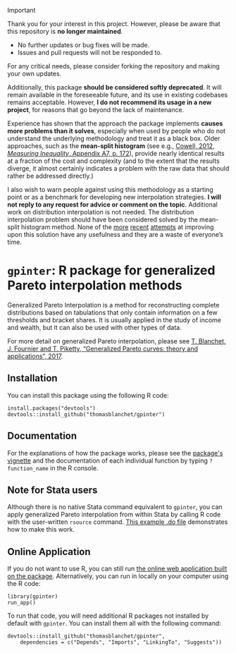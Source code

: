 > [!IMPORTANT]
> 
> Thank you for your interest in this project. However, please be aware that this repository is **no longer maintained**.
> 
> - No further updates or bug fixes will be made.
> - Issues and pull requests will not be responded to.
>   
> For any critical needs, please consider forking the repository and making your own updates.
>
> Additionally, this package **should be considered softly deprecated**. It will remain available in the foreseeable future, and its use in existing codebases remains acceptable. However, **I do not recommend its usage in a new project**, for reasons that go beyond the lack of maintenance.
>
> Experience has shown that the approach the package implements **causes more problems than it solves**, especially when used by people who do not understand the underlying methodology and treat it as a black box. Older approaches, such as the **mean-split histogram** (see e.g., [Cowell, 2012, *Measuring Inequality*, Appendix A7, p. 172](http://econdse.org/wp-content/uploads/2012/02/Cowell-measuring-inequality.pdf)), provide nearly identical results at a fraction of the cost and complexity (and to the extent that the results diverge, it almost certainly indicates a problem with the raw data that should rather be addressed directly.)
>
> I also wish to warn people against using this methodology as a starting point or as a benchmark for developing new interpolation strategies. **I will not reply to any request for advice or comment on the topic**. Additional work on distribution interpolation is not needed. The distribution interpolation problem should have been considered solved by the mean-split histogram method. None of the [more](https://onlinelibrary.wiley.com/doi/10.1111/roiw.12510) [recent](https://arxiv.org/pdf/2204.05480) [attempts](https://www.tandfonline.com/doi/full/10.1080/10485252.2016.1163348) at improving upon this solution have any usefulness and they are a waste of everyone’s time.

# ```gpinter```: R package for generalized Pareto interpolation methods

Generalized Pareto Interpolation is a method for reconstructing complete distributions based on tabulations that only contain information on a few thresholds and bracket shares. It is usually applied in the study of income and wealth, but it can also be used with other types of data.

For more detail on generalized Pareto interpolation, please see [T.&nbsp;Blanchet, J.&nbsp;Fournier and T.&nbsp;Piketty, “Generalized Pareto curves: theory and applications”, 2017](http://wid.world/document/blanchet-t-fournier-j-piketty-t-generalized-pareto-curves-theory-applications-2017/).

## Installation

You can install this package using the following R code:
```{r}
install.packages("devtools")
devtools::install_github("thomasblanchet/gpinter")
```

## Documentation

For the explanations of how the package works, please see the [package's vignette](https://thomasblanchet.fr/wp-content/uploads/2020/04/gpinter-vignette.pdf) and the documentation of each individual function by typing `?function_name` in the R console.

## Note for Stata users

Although there is no native Stata command equivalent to `gpinter`, you can apply generalized Pareto interpolation from within Stata by calling R code with the user-written `rsource` command. [This example .do file](inst/stata/gpinter-stata-example.do) demonstrates how to make this work.

## Online Application

If you do not want to use R, you can still run [the online web application built on the package](http://wid.world/gpinter/). Alternatively, you can run in locally on your computer using the R code:
```{r}
library(gpinter)
run_app()
```
To run that code, you will need additional R packages not installed by default with `gpinter`. You can install them all with the following command:
```{r}
devtools::install_github("thomasblanchet/gpinter",
    dependencies = c("Depends", "Imports", "LinkingTo", "Suggests"))
```
